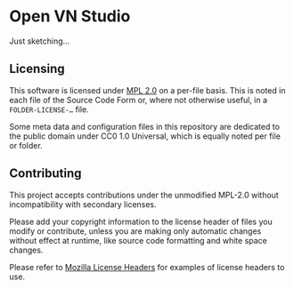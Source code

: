 <!-- This Source Code Form is subject to the terms of the Mozilla Public
   - License, v. 2.0. If a copy of the MPL was not distributed with this
   - file, You can obtain one at https://mozilla.org/MPL/2.0/.
   -
   - Copyright 2023 Qazm
   -->

# Open VN Studio

Just sketching…

## Licensing

This software is licensed under [MPL 2.0](./LICENSE.txt) on a per-file basis. This is noted in each file of the Source Code Form or, where not otherwise useful, in a `FOLDER-LICENSE-…` file.

Some meta data and configuration files in this repository are dedicated to the public domain under CC0 1.0 Universal, which is equally noted per file or folder.

## Contributing

This project accepts contributions under the unmodified MPL-2.0 without incompatibility with secondary licenses.

Please add your copyright information to the license header of files you modify or contribute, unless you are making only automatic changes without effect at runtime, like source code formatting and white space changes.

Please refer to [Mozilla License Headers](https://www.mozilla.org/en-US/MPL/headers/) for examples of license headers to use.

